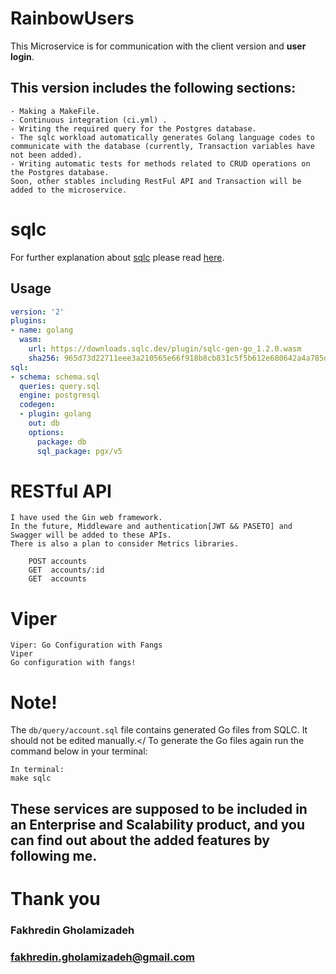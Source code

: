 # RainbowUsers
This Microservice is for communication with the client version and **user login**.

## This version includes the following sections:
```
- Making a MakeFile.
- Continuous integration (ci.yml) .
- Writing the required query for the Postgres database.
- The sqlc workload automatically generates Golang language codes to communicate with the database (currently, Transaction variables have not been added).
- Writing automatic tests for methods related to CRUD operations on the Postgres database.
Soon, other stables including RestFul API and Transaction will be added to the microservice.
```

# sqlc

For further explanation about [sqlc](https://github.com/sqlc-dev/sqlc ) please read [here](https://github.com/sqlc-dev/sqlc ). 

## Usage

```yaml
version: '2'
plugins:
- name: golang
  wasm:
    url: https://downloads.sqlc.dev/plugin/sqlc-gen-go_1.2.0.wasm
    sha256: 965d73d22711eee3a210565e66f918b8cb831c5f5b612e680642a4a785dd1ca1
sql:
- schema: schema.sql
  queries: query.sql
  engine: postgresql
  codegen:
  - plugin: golang
    out: db
    options:
      package: db
      sql_package: pgx/v5
```

# RESTful API
```
I have used the Gin web framework. 
In the future, Middleware and authentication[JWT && PASETO] and Swagger will be added to these APIs. 
There is also a plan to consider Metrics libraries.

```
````
	POST accounts
	GET  accounts/:id
	GET  accounts
````

# Viper
```
Viper: Go Configuration with Fangs
Viper
Go configuration with fangs!
```

# Note!
The `db/query/account.sql` file contains generated Go files from SQLC. It should not be edited manually.</
To generate the Go files again run the command below in your terminal:
````
In terminal:
make sqlc
````



## These services are supposed to be included in an Enterprise and Scalability product, and you can find out about the added features by following me.


# Thank you
### Fakhredin Gholamizadeh
### fakhredin.gholamizadeh@gmail.com